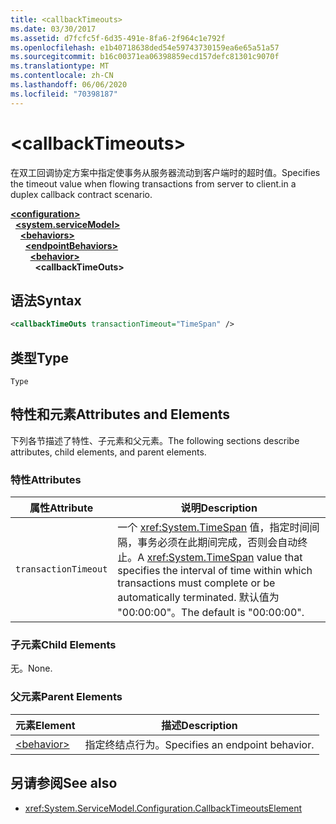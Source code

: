 ```yaml
---
title: <callbackTimeouts>
ms.date: 03/30/2017
ms.assetid: d7fcfc5f-6d35-491e-8fa6-2f964c1e792f
ms.openlocfilehash: e1b40718638ded54e59743730159ea6e65a51a57
ms.sourcegitcommit: b16c00371ea06398859ecd157defc81301c9070f
ms.translationtype: MT
ms.contentlocale: zh-CN
ms.lasthandoff: 06/06/2020
ms.locfileid: "70398187"
---
```

# \<callbackTimeouts>
<span data-ttu-id="e194d-101">在双工回调协定方案中指定使事务从服务器流动到客户端时的超时值。</span><span class="sxs-lookup"><span data-stu-id="e194d-101">Specifies the timeout value when flowing transactions from server to client.in a duplex callback contract scenario.</span></span>  
  
[**\<configuration>**](../configuration-element.md)\
&nbsp;&nbsp;[**\<system.serviceModel>**](system-servicemodel.md)\
&nbsp;&nbsp;&nbsp;&nbsp;[**\<behaviors>**](behaviors.md)\
&nbsp;&nbsp;&nbsp;&nbsp;&nbsp;&nbsp;[**\<endpointBehaviors>**](endpointbehaviors.md)\
&nbsp;&nbsp;&nbsp;&nbsp;&nbsp;&nbsp;&nbsp;&nbsp;[**\<behavior>**](behavior-of-endpointbehaviors.md)\
&nbsp;&nbsp;&nbsp;&nbsp;&nbsp;&nbsp;&nbsp;&nbsp;&nbsp;&nbsp;**\<callbackTimeOuts>**  
  
## <a name="syntax"></a><span data-ttu-id="e194d-102">语法</span><span class="sxs-lookup"><span data-stu-id="e194d-102">Syntax</span></span>  
  
```xml  
<callbackTimeOuts transactionTimeout="TimeSpan" />
```  
  
## <a name="type"></a><span data-ttu-id="e194d-103">类型</span><span class="sxs-lookup"><span data-stu-id="e194d-103">Type</span></span>  
 `Type`  
  
## <a name="attributes-and-elements"></a><span data-ttu-id="e194d-104">特性和元素</span><span class="sxs-lookup"><span data-stu-id="e194d-104">Attributes and Elements</span></span>  
 <span data-ttu-id="e194d-105">下列各节描述了特性、子元素和父元素。</span><span class="sxs-lookup"><span data-stu-id="e194d-105">The following sections describe attributes, child elements, and parent elements.</span></span>  
  
### <a name="attributes"></a><span data-ttu-id="e194d-106">特性</span><span class="sxs-lookup"><span data-stu-id="e194d-106">Attributes</span></span>  
  
|<span data-ttu-id="e194d-107">属性</span><span class="sxs-lookup"><span data-stu-id="e194d-107">Attribute</span></span>|<span data-ttu-id="e194d-108">说明</span><span class="sxs-lookup"><span data-stu-id="e194d-108">Description</span></span>|  
|---------------|-----------------|  
|`transactionTimeout`|<span data-ttu-id="e194d-109">一个 <xref:System.TimeSpan> 值，指定时间间隔，事务必须在此期间完成，否则会自动终止。</span><span class="sxs-lookup"><span data-stu-id="e194d-109">A <xref:System.TimeSpan> value that specifies the interval of time within which transactions must complete or be automatically terminated.</span></span> <span data-ttu-id="e194d-110">默认值为 "00:00:00"。</span><span class="sxs-lookup"><span data-stu-id="e194d-110">The default is "00:00:00".</span></span>|  
  
### <a name="child-elements"></a><span data-ttu-id="e194d-111">子元素</span><span class="sxs-lookup"><span data-stu-id="e194d-111">Child Elements</span></span>  
 <span data-ttu-id="e194d-112">无。</span><span class="sxs-lookup"><span data-stu-id="e194d-112">None.</span></span>  
  
### <a name="parent-elements"></a><span data-ttu-id="e194d-113">父元素</span><span class="sxs-lookup"><span data-stu-id="e194d-113">Parent Elements</span></span>  
  
|<span data-ttu-id="e194d-114">元素</span><span class="sxs-lookup"><span data-stu-id="e194d-114">Element</span></span>|<span data-ttu-id="e194d-115">描述</span><span class="sxs-lookup"><span data-stu-id="e194d-115">Description</span></span>|  
|-------------|-----------------|  
|[\<behavior>](behavior-of-endpointbehaviors.md)|<span data-ttu-id="e194d-116">指定终结点行为。</span><span class="sxs-lookup"><span data-stu-id="e194d-116">Specifies an endpoint behavior.</span></span>|  
  
## <a name="see-also"></a><span data-ttu-id="e194d-117">另请参阅</span><span class="sxs-lookup"><span data-stu-id="e194d-117">See also</span></span>

- <xref:System.ServiceModel.Configuration.CallbackTimeoutsElement>
